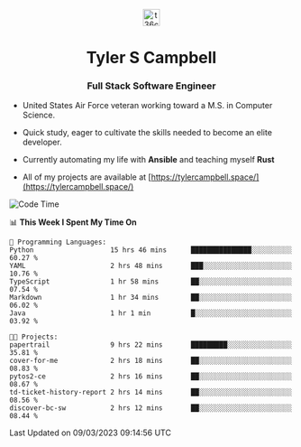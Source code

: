 <p align="center">
<a href="https://www.linkedin.com/in/t36campbell" target="blank"><img align="center" src="https://ik.imagekit.io/t36campbell/Portfolio/linkedin.png.original_m8bbGgPh6.png" alt="t36campbell" height="30" width="30" /></a>
</p>
<h1 align="center">Tyler S Campbell</h1>
<h3 align="center">Full Stack Software Engineer</h3>

* United States Air Force veteran working toward a M.S. in Computer Science.

* Quick study, eager to cultivate the skills needed to become an elite developer.

* Currently automating my life with **Ansible** and teaching myself **Rust**

* All of my projects are available at [https://tylercampbell.space/](https://tylercampbell.space/)

<!--START_SECTION:waka-->
![Code Time](http://img.shields.io/badge/Code%20Time-2%2C252%20hrs%2029%20mins-blue)

📊 **This Week I Spent My Time On** 

```text
💬 Programming Languages: 
Python                   15 hrs 46 mins      ███████████████░░░░░░░░░░   60.27 % 
YAML                     2 hrs 48 mins       ███░░░░░░░░░░░░░░░░░░░░░░   10.76 % 
TypeScript               1 hr 58 mins        ██░░░░░░░░░░░░░░░░░░░░░░░   07.54 % 
Markdown                 1 hr 34 mins        ██░░░░░░░░░░░░░░░░░░░░░░░   06.02 % 
Java                     1 hr 1 min          █░░░░░░░░░░░░░░░░░░░░░░░░   03.92 % 

🐱‍💻 Projects: 
papertrail               9 hrs 22 mins       █████████░░░░░░░░░░░░░░░░   35.81 % 
cover-for-me             2 hrs 18 mins       ██░░░░░░░░░░░░░░░░░░░░░░░   08.83 % 
pytos2-ce                2 hrs 16 mins       ██░░░░░░░░░░░░░░░░░░░░░░░   08.67 % 
td-ticket-history-report 2 hrs 14 mins       ██░░░░░░░░░░░░░░░░░░░░░░░   08.56 % 
discover-bc-sw           2 hrs 12 mins       ██░░░░░░░░░░░░░░░░░░░░░░░   08.44 % 
```


 Last Updated on 09/03/2023 09:14:56 UTC
<!--END_SECTION:waka-->
